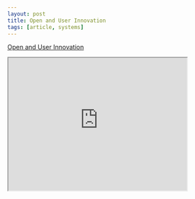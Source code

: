 ```yaml
---
layout: post
title: Open and User Innovation
tags: [article, systems]
---
```


[Open and User Innovation](https://www.youtube.com/watch?v=pxvd4obm8XM)

<!--more-->

<iframe width="80%" height="300px"
src="https://www.youtube.com/embed/pxvd4obm8XM">
</iframe>